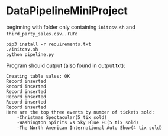 # DataPipelineMiniProject

beginning with folder only containing `initcsv.sh` and `third_party_sales.csv`...
run:
```
pip3 install -r requirements.txt
./initcsv.sh
python pipeline.py
```

Program should output (also found in output.txt):
```
Creating table sales: OK
Record inserted
Record inserted
Record inserted
Record inserted
Record inserted
Record inserted
Here are the top three events by number of tickets sold:
    -Christmas Spectacular(5 tix sold)
    -Washington Spirits vs Sky Blue FC(5 tix sold)
    -The North American International Auto Show(4 tix sold)
```
